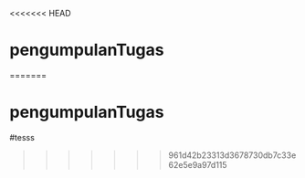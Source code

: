 <<<<<<< HEAD

# pengumpulanTugas

=======

# pengumpulanTugas

#tesss

> > > > > > > 961d42b23313d3678730db7c33e62e5e9a97d115
